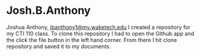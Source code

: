 # Josh.B.Anthony
Joshua Anthony, jbanthony1@my.waketech.edu
I created a repository for my CTI 110 class.
To clone this repository I had to open the Github app and the click the file button in the left hand corner. From there I hit clone repository and saved it to my documents.
